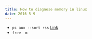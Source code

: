```yaml
---
title: How to diagnose memory in linux
date: 2016-5-9
---
```


* `ps aux --sort rss` [Link](http://alvinalexander.com/linux/unix-linux-process-memory-sort-ps-command-cpu)
* `free -m`
